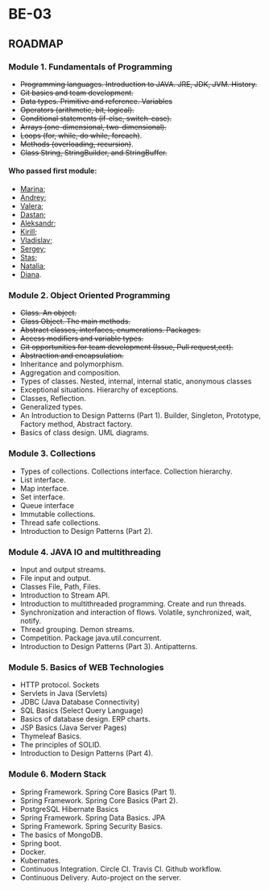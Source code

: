 # BE-03

## ROADMAP
### Module 1. Fundamentals of Programming
- ~~Programming languages. Introduction to JAVA. JRE, JDK, JVM. History.~~
- ~~Git basics and team development.~~
- ~~Data types. Primitive and reference. Variables~~
- ~~Operators (arithmetic, bit, logical).~~
- ~~Conditional statements (if-else, switch-case).~~
- ~~Arrays (one-dimensional, two-dimensional).~~
- ~~Loops (for, while, do while, foreach)~~.
- ~~Methods (overloading, recursion)~~.
- ~~Class String, StringBuilder, and StringBuffer.~~

#### Who passed first module:
- [Marina](https://github.com/Marina2302);
- [Andrey](https://github.com/Quertte);
- [Valera](https://github.com/ValeraDanilov);
- [Dastan](https://github.com/McHutov);
- [Aleksandr](https://github.com/grom4er/MyFirstGitRepo);
- [Kirill](https://github.com/MaTiFaX);
- [Vladislav](https://github.com/Kseenod);
- [Sergey](https://github.com/Fr0z3Nn);
- [Stas]( https://github.com/stas8987);
- [Natalia](https://github.com/Natalya-Zay/repositoryStorm);
- [Diana](https://github.com/klarimonda).
 

### Module 2. Object Oriented Programming
- ~~Class. An object.~~
- ~~Class Object. The main methods.~~
- ~~Abstract classes, interfaces, enumerations. Packages.~~
- ~~Access modifiers and variable types.~~
- ~~Git opportunities for team development (Issue, Pull request,ect).~~
-  ~~Abstraction and encapsulation.~~
- Inheritance and polymorphism.
- Aggregation and composition.
- Types of classes. Nested, internal, internal static, anonymous classes
- Exceptional situations. Hierarchy of exceptions.
- Classes, Reflection.
- Generalized types.
- An Introduction to Design Patterns (Part 1). Builder, Singleton, Prototype, Factory method, Abstract factory. 
- Basics of class design. UML diagrams.

### Module 3. Collections
- Types of collections. Collections interface. Collection hierarchy.
- List interface.
- Map interface.
- Set interface.
- Queue interface
- Immutable collections.
- Thread safe collections.
- Introduction to Design Patterns (Part 2).

### Module 4. JAVA IO and multithreading
- Input and output streams.
- File input and output.
- Classes File, Path, Files.
- Introduction to Stream API.
- Introduction to multithreaded programming. Create and run threads.
- Synchronization and interaction of flows. Volatile, synchronized, wait, notify.
- Thread grouping. Demon streams.
- Competition. Package java.util.concurrent.
- Introduction to Design Patterns (Part 3). Antipatterns.

### Module 5. Basics of WEB Technologies
- HTTP protocol. Sockets
- Servlets in Java (Servlets)
- JDBC (Java Database Connectivity)
- SQL Basics (Select Query Language)
- Basics of database design. ERP charts.
- JSP Basics (Java Server Pages)
- Thymeleaf Basics.
- The principles of SOLID.
- Introduction to Design Patterns (Part 4).

### Module 6. Modern Stack
- Spring Framework. Spring Core Basics (Part 1).
- Spring Framework. Spring Core Basics (Part 2).
- PostgreSQL Hibernate Basics
- Spring Framework. Spring Data Basics. JPA
- Spring Framework. Spring Security Basics.
- The basics of MongoDB.
- Spring boot.
- Docker.
- Kubernates.
- Continuous Integration. Circle CI. Travis CI. Github workflow.
- Continuous Delivery. Auto-project on the server.
